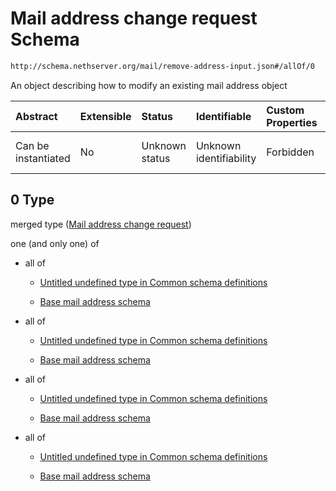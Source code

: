 # Mail address change request Schema

```txt
http://schema.nethserver.org/mail/remove-address-input.json#/allOf/0
```

An object describing how to modify an existing mail address object

| Abstract            | Extensible | Status         | Identifiable            | Custom Properties | Additional Properties | Access Restrictions | Defined In                                                                           |
| :------------------ | :--------- | :------------- | :---------------------- | :---------------- | :-------------------- | :------------------ | :----------------------------------------------------------------------------------- |
| Can be instantiated | No         | Unknown status | Unknown identifiability | Forbidden         | Allowed               | none                | [remove-address-input.json\*](mail/remove-address-input.json "open original schema") |

## 0 Type

merged type ([Mail address change request](mail-defs-mail-address-change-request.md))

one (and only one) of

*   all of

    *   [Untitled undefined type in Common schema definitions](mail-defs-mail-address-change-request-oneof-0-allof-0.md "check type definition")

    *   [Base mail address schema](mail-defs-base-mail-address-schema.md "check type definition")

*   all of

    *   [Untitled undefined type in Common schema definitions](mail-defs-mail-address-change-request-oneof-1-allof-0.md "check type definition")

    *   [Base mail address schema](mail-defs-base-mail-address-schema.md "check type definition")

*   all of

    *   [Untitled undefined type in Common schema definitions](mail-defs-mail-address-change-request-oneof-2-allof-0.md "check type definition")

    *   [Base mail address schema](mail-defs-base-mail-address-schema.md "check type definition")

*   all of

    *   [Untitled undefined type in Common schema definitions](mail-defs-mail-address-change-request-oneof-3-allof-0.md "check type definition")

    *   [Base mail address schema](mail-defs-base-mail-address-schema.md "check type definition")
